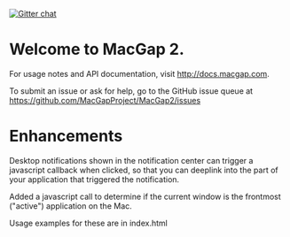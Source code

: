 [![Gitter chat](https://badges.gitter.im/MacGapProject/MacGap2.png)](https://gitter.im/MacGapProject/MacGap2)

# Welcome to MacGap 2.

For usage notes and API documentation, visit http://docs.macgap.com.

To submit an issue or ask for help, go to the GitHub issue queue at https://github.com/MacGapProject/MacGap2/issues

# Enhancements

Desktop notifications shown in the notification center can trigger a javascript callback when clicked, so that you can deeplink into the part of your application that triggered the notification.

Added a javascript call to determine if the current window is the frontmost ("active") application on the Mac.

Usage examples for these are in index.html
